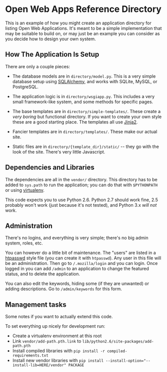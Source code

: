 # Open Web Apps Reference Directory

This is an example of how you might create an application directory
for listing Open Web Applications.  It's meant to be a simple implementation that may be suitable to build on, or may just be an example you can consider as you decide how to design your own system.

## How The Application Is Setup

There are only a couple pieces:

- The database models are in `directory/model.py`.  This is a very simple database setup using [SQLAlchemy](http://www.sqlalchemy.org/), and works with SQLite, MySQL, or PostgreSQL.

- The application logic is in `directory/wsgiapp.py`.  This includes a very small framework-like system, and some methods for specific pages.

- The base templates are in `directory/simple-templates/`.  These create a *very boring* but functional directory.  If you want to create your own style these are a good starting place.  The templates all use [Jinja2](http://jinja.pocoo.org/).

- Fancier templates are in `directory/templates/`.  These make our actual site.

- Static files are in `directory/{template_dir}/static/` -- they go with the look of the site.  There's very little Javascript.

## Dependencies and Libraries

The dependencies are all in the `vendor/` directory.  This directory has to be added to `sys.path` to run the application; you can do that with `$PYTHONPATH` or using [virtualenv](http://virtualenv.openplans.org).

This code expects you to use Python 2.6.  Python 2.7 should work fine, 2.5 probably won't work (just because it's not tested), and Python 3.x *will not* work.

## Administration

There's no logins, and everything is very simple; there's no big admin system, roles, etc.

You can however do a little bit of maintenance.  The "users" are listed in a [htpasswd](http://httpd.apache.org/docs/2.3/programs/htpasswd.html) style file (you can create it with `htpasswd`).  Any user in this file will be an administration.  Then go to `/.mozilla/login` and you can login. Once logged in you can add `/admin` to an application to change the featured status, and to delete the application.

You can also edit the keywords, hiding some (if they are unwanted) or adding descriptions.  Go to `/admin/keywords` for this form.

## Management tasks

Some notes if you want to actually extend this code.

To set everything up nicely for development run:

- Create a virtualenv environment at this root
- Link `vendor/add-path.pth.link` to `lib/python2.6/site-packages/add-path.pth`
- Install compiled libraries with `pip install -r compiled-requirements.txt`
- Install new vendor libraries with `pip install --install-option="--install-lib=HERE/vendor" PACKAGE`
